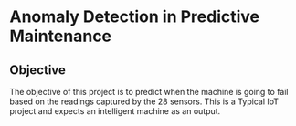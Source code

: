 # Anomaly Detection in Predictive Maintenance

## Objective
The objective of this project is to predict when the machine is going to fail based on the readings captured by the 28 sensors. This is a Typical IoT project and expects an intelligent machine as an output.
